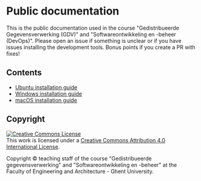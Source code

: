 # Public documentation

This is the public documentation used in the course "Gedistribueerde Gegevensverwerking (GDV)" and "Softwareontwikkeling en -beheer (DevOps)". Please open an issue if something is unclear or if you have issues installing the development tools. Bonus points if you create a PR with fixes!

## Contents

* [Ubuntu installation guide](./setup-ubuntu.md)
* [Windows installation guide](./setup-windows.md)
* [macOS installation guide](./setup-mac.md)

## Copyright

<a rel="license" href="http://creativecommons.org/licenses/by/4.0/"><img alt="Creative Commons License" style="border-width:0" src="https://i.creativecommons.org/l/by/4.0/88x31.png" /></a><br />This work is licensed under a <a rel="license" href="http://creativecommons.org/licenses/by/4.0/">Creative Commons Attribution 4.0 International License</a>.

Copyright © teaching staff of the course "Gedistribueerde gegevensverwerking" and "Softwareontwikkeling en -beheer" at the Faculty of Engineering and Architecture - Ghent University.
